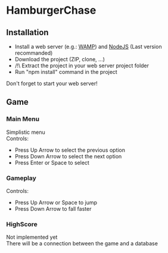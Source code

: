 # HamburgerChase
## Installation
* Install a web server (e.g.: [WAMP](http://www.wampserver.com/)) and [NodeJS](https://nodejs.org/en/) (Last version recommanded)
* Download the project (ZIP, clone, ...)
* /!\ Extract the project in your web server project folder
* Run "npm install" command in the project

Don't forget to start your web server!
## Game
### Main Menu
Simplistic menu <br/>
Controls:
* Press Up Arrow to select the previous option
* Press Down Arrow to select the next option
* Press Enter or Space to select
### Gameplay
Controls:
* Press Up Arrow or Space to jump
* Press Down Arrow to fall faster
### HighScore
Not implemented yet <br/>
There will be a connection between the game and a database
